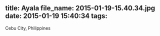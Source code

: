 title: Ayala
file_name: 2015-01-19-15.40.34.jpg
date: 2015-01-19 15:40:34
tags:
---

Cebu City, Philippines
